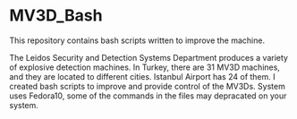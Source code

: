 # MV3D_Bash
This repository contains bash scripts written to improve the machine. 

The Leidos Security and Detection Systems Department produces a variety of explosive detection machines. In Turkey, there are 31 MV3D machines, and they are located to different cities. Istanbul Airport has 24 of them. I created bash scripts to improve and provide control of the MV3Ds. System uses Fedora10, some of the commands in the files may depracated on your system.
